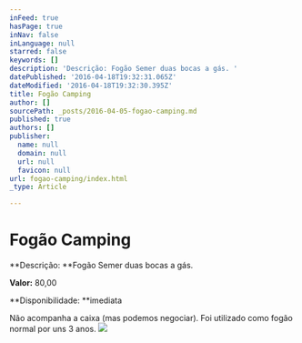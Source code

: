 ```yaml
---
inFeed: true
hasPage: true
inNav: false
inLanguage: null
starred: false
keywords: []
description: 'Descrição: Fogão Semer duas bocas a gás. '
datePublished: '2016-04-18T19:32:31.065Z'
dateModified: '2016-04-18T19:32:30.395Z'
title: Fogão Camping
author: []
sourcePath: _posts/2016-04-05-fogao-camping.md
published: true
authors: []
publisher:
  name: null
  domain: null
  url: null
  favicon: null
url: fogao-camping/index.html
_type: Article

---
```

# Fogão Camping

**Descrição: **Fogão Semer duas bocas a gás. 

**Valor:** 80,00

**Disponibilidade: **imediata

Não acompanha a caixa (mas podemos negociar). Foi utilizado como fogão normal por uns 3 anos.
![](https://the-grid-user-content.s3-us-west-2.amazonaws.com/10f5fb6b-e61c-42d8-ba7f-fcc194d18949.jpg)